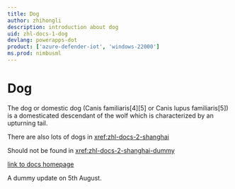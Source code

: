 ```yaml
---
title: Dog
author: zhihongli
description: introduction about dog
uid: zhl-docs-1-dog
devlang: powerapps-dot
product: ['azure-defender-iot', 'windows-22000']
ms.prod: nimbusml
---
```

# Dog

The dog or domestic dog (Canis familiaris[4][5] or Canis lupus familiaris[5]) is a domesticated descendant of the wolf which is characterized by an upturning tail.  

There are also lots of dogs in <xref:zhl-docs-2-shanghai> 

Should not be found in <xref:zhl-docs-2-shanghai-dummy> 

[link to docs homepage](https://ppe.docs.microsoft.com/en-us/test-page/index)

A dummy update on 5th August.
